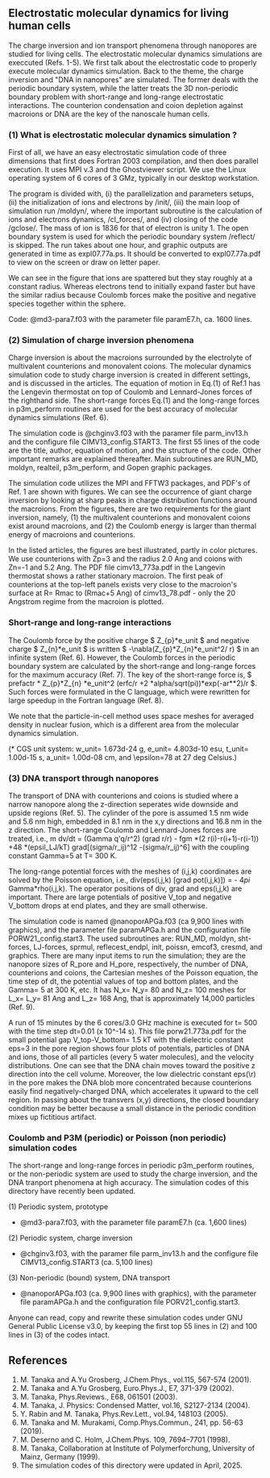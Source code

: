 ## Electrostatic molecular dynamics for living human cells ##

The charge inversion and ion transport phenomena through nanopores are studied for 
living cells. The electrostatic molecular dynamics simulations are execcuted (Refs. 1-5).
We first talk about the electrostatic code to properly execute molecular dynamics simulation. 
Back to the theme, the charge inversion and "DNA in nanopores" are simulated.
The former deals with the periodic boundary system, while the latter treats the 3D non-periodic 
boundary problem with short-range and long-range electrostatic interactions. 
The counterion condensation and coion depletion against macroions or DNA are 
the key of the nanoscale human cells.


### (1) What is electrostatic molecular dynamics simulation ? ###

First of all, we have an easy electrostatic simulation code of three dimensions 
that first does Fortran 2003 compilation, and then does parallel execution. 
It uses MPI v.3 and the Ghostviewer script. 
We use the Linux operating system of 6 cores of 3 GMz, typically in our desktop workstation. 

The program is divided with, (i) the parallelization and parameters setups, (ii) the initialization of
ions and electrons by /init/, (iii) the main loop of simulation run /moldyn/, where the important 
subroutine is the calculation of ions and electrons dynamics, /cl_forces/,
and (iv) closing of the code /gclose/. The mass of ion is 1836 for that of electron is unity 1. 
The open boundary system is used for which the periodic boundary system /reflect/ is skipped.
The run takes about one hour, and graphic outputs are generated in time as expl07.77a.ps.
It should be converted to expl07.77a.pdf to view on the screen or draw on letter paper.

We can see in the figure that ions are spattered but they stay roughly at a constant radius.
Whereas electrons tend to initially expand faster but have the similar radius because 
Coulomb forces make the positive and negative species together within the sphere.

Code: @md3-para7.f03 with the parameter file paramE7.h, ca. 1600 lines.


### (2) Simulation of charge inversion phenomena ###

Charge inversion is about the macroions surrounded by the electrolyte of multivalent counterions 
and monovalent coions.
The molecular dynamics simulation code to study charge inversion is created in different settings, 
and is discussed in the articles.
The equation of motion in Eq.(1) of Ref.1 has the Lengevin thermostat on top of 
Coulomb and Lennard-Jones forces of the righthand side.
The short-range forces Eq.(1) and the long-range forces in p3m_perform routines are used 
for the best accuracy of molecular dynamics simulations (Ref. 6).

The simulation code is @chginv3.f03 with the paramer file parm_inv13.h and 
the configure file CIMV13_config.START3.
The first 55 lines of the code are the title, author, equation of motion, and 
the structure of the code. Other important remarks are explained thereafter.
Main subroutines are RUN_MD, moldyn, realteil, p3m_perform, and Gopen graphic packages.

The simulation code utilizes the MPI and FFTW3 packages, and PDF's of Ref. 1 are shown 
with figures. We can see the occurrence of giant charge inversion by looking at 
sharp peaks in charge distribution functions around the macroions. 
From the figures, there are two requirements for the giant inversion, namely,
(1) the multivalent counterions and monovalent coions exist around macroions, and 
(2) the Coulomb energy is larger than thermal energy of macroions and counterions.

In the listed articles, the figures are best illustrated, partly 
in color pictures. We use counterions with Zp=3 and the radius 2.0 Ang and coions 
with Zn=-1 and 5.2 Ang. The PDF file cimv13_773a.pdf in the Langevin thermostat 
shows a rather stationary macroion. The first peak of counterions at the top-left 
panels exists very close to the macroion's surface at R= Rmac to (Rmac+5 Ang) of 
cimv13_78.pdf - only the 20 Angstrom regime from the macroion is plotted. 

### Short-range and long-range interactions ###

The Coulomb force by the positive charge $ Z_{p}*e_unit $ and negative charge $ Z_{n}*e_unit $
is written $ -\nabla(Z_{p}*Z_{n}*e_unit^2/ r) $ in an infinite system (Ref. 6).
However, the Coulomb forces in the periodic boundary system are calculated by 
the short-range and long-range forces for the maximum accuracy (Ref. 7).
The key of the short-range force is, 
$ prefactr * Z_{p}*Z_{n} *e_unit^2 (erfc/r +2 *alpha/sqrt(pi))*exp(-ar**2)/r $.
Such forces were formulated in the C language, which were rewritten for large speedup 
in the Fortran language (Ref. 8).

We note that the particle-in-cell method uses space meshes for averaged density in nuclear fusion, 
which is a different area from the molecular dynamics simulation.

(* CGS unit system: w_unit= 1.673d-24 g, e_unit= 4.803d-10 esu, t_unit= 1.00d-15 s, 
a_unit= 1.00d-08 cm, and \epsilon=78 at 27 deg Celsius.)


### (3) DNA transport through nanopores ###

The transport of DNA with counterions and coions is studied where a narrow nanopore along the z-direction seperates wide downside and upside regions (Ref. 5). The cylinder of the pore is assumed 1.5 nm wide and 5.6 nm high, embedded in 8.1 nm in the x,y directions and 16.8 nm in the z direction. The short-range Coulomb and Lennard-Jones forces are treated, i.e., 
m dv/dt = (Gamma q'q/r^2) (grad r/r) - fgm *(2 r(i)-r(i+1)-r(i-1)) +48 *(epsil_LJ/kT) grad[(sigma/r_ij)^12 -(sigma/r_ij)^6] with the coupling constant Gamma=5 at T= 300 K.

The long-range potential forces with the meshes of (i,j,k) coordinates are solved by the Poisson equation, i.e.,
div(eps(i,j,k) [grad pot(i,j,k)]) = - 4*pi* Gamma*rho(i,j,k). The operator positions of div, grad and eps(i,j,k) are 
important. There are large potentials of positive V_top and negative V_bottom drops at end plates, and they are small otherwise.

The simulation code is named @nanoporAPGa.f03 (ca 9,900 lines with graphics), and the parameter file paramAPGa.h and the configuration file PORW21_config.start3. The used subroutines are: RUN_MD, moldyn, sht-forces, LJ-forces, sprmul, reflecest_endpl, init, poissn, emcof3, cresmd, and graphics. There are many input items to run the simulation; they are the nanopore sizes of R_pore and H_pore, respectively, the number of DNA, counterions and coions, the Cartesian meshes of the Poisson equation, the time step of dt, the potential values of top and bottom plates, and the Gamma= 5 at 300 K, etc. It has N_x= N_y= 80 and N_z= 100 meshes for L_x= L_y= 81 Ang and L_z= 168 Ang, that is approximately 14,000 particles (Ref. 9). 

A run of 15 minutes by the 6 cores/3.0 GHz machine is executed for t= 500 with the time step dt=0.01 (x 10^-14 s). 
This file porw21.773a.pdf for the small potential gap V_top-V_bottom= 1.5 kT with the dielectric constant eps=3 in the pore region shows four plots of potentials, particles of DNA and ions, those of all particles (every 5 water molecules), and the velocity distributions. One can see that the DNA chain moves toward the positive z direction into the cell volume. Moreover, the low dielectric constant eps(\r) in the pore makes the DNA blob more concentrated because counterions easily find negatively-charged DNA, which accelerates it upward to the cell region.
In passing about the transvers (x,y) directions, the closed boundary condition may be better because a small distance in the periodic condition mixes up fictitious artifact.    


### Coulomb and P3M (periodic) or Poisson (non periodic) simulation codes ###

The short-range and long-range forces in periodic p3m_perform routines, 
or the non-periodic system are used to study the charge inversion, and
the DNA tranport phenomena at high accuracy. The simulation codes of this directory have recently been updated.

(1) Periodic system, prototype

* @md3-para7.f03, with the parameter file paramE7.h (ca. 1,600 lines)

(2) Periodic system, charge inversion

* @chginv3.f03, with the paramer file parm_inv13.h and 
the configure file CIMV13_config.START3 (ca. 5,100 lines)

(3) Non-periodic (bound) system, DNA transport

* @nanoporAPGa.f03 (ca. 9,900 lines with graphics), with 
the parameter file paramAPGa.h and the configuration file PORV21_config.start3. 


Anyone can read, copy and rewrite these simulation codes under 
GNU General Public License v3.0, by keeping the first top 55 lines in (2) 
and 100 lines in (3) of the codes intact.


## References ##
1. M. Tanaka and A.Yu Grosberg, J.Chem.Phys., vol.115, 567-574 (2001).
2. M. Tanaka and A.Yu Grosberg, Euro.Phys.J., E7, 371-379 (2002).
3. M. Tanaka, Phys.Reviews., E68, 061501 (2003).
4. M. Tanaka, J. Physics: Condensed Matter, vol.16, S2127-2134 (2004).
5. Y. Rabin and M. Tanaka, Phys.Rev.Lett., vol.94, 148103 (2005).
6. M. Tanaka and M. Murakami, Comp.Phys.Commun., 241, pp. 56-63 (2019).
7. M. Deserno and C. Holm, J.Chem.Phys. 109, 7694–7701 (1998).
8. M. Tanaka, Collaboration at Institute of Polymerforchung, University of Mainz, Germany (1999).
9. The simulation codes of this directory were updated in April, 2025.


